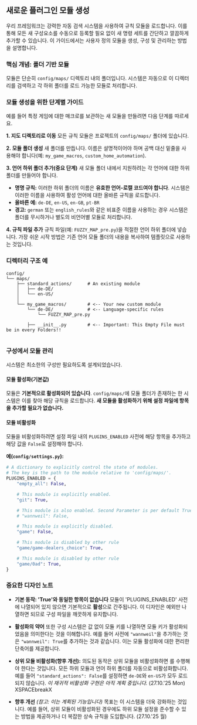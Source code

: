 ## 새로운 플러그인 모듈 생성

우리 프레임워크는 강력한 자동 검색 시스템을 사용하여 규칙 모듈을 로드합니다. 이를 통해 모든 새 구성요소를 수동으로 등록할 필요 없이 새 명령 세트를 간단하고 깔끔하게 추가할 수 있습니다. 이 가이드에서는 사용자 정의 모듈을 생성, 구성 및 관리하는 방법을 설명합니다.

### 핵심 개념: 폴더 기반 모듈

모듈은 단순히 `config/maps/` 디렉토리 내의 폴더입니다. 시스템은 자동으로 이 디렉터리를 검색하고 각 하위 폴더를 로드 가능한 모듈로 처리합니다.

### 모듈 생성을 위한 단계별 가이드

예를 들어 특정 게임에 대한 매크로를 보관하는 새 모듈을 만들려면 다음 단계를 따르세요.

**1. 지도 디렉토리로 이동**
모든 규칙 모듈은 프로젝트의 `config/maps/` 폴더에 있습니다.

**2. 모듈 폴더 생성**
새 폴더를 만듭니다. 이름은 설명적이어야 하며 공백 대신 밑줄을 사용해야 합니다(예: `my_game_macros`, `custom_home_automation`).

**3. 언어 하위 폴더 추가(중요 단계)**
새 모듈 폴더 내에서 지원하려는 각 언어에 대한 하위 폴더를 만들어야 합니다.

* **명명 규칙:** 이러한 하위 폴더의 이름은 **유효한 언어-로캘 코드여야 합니다**. 시스템은 이러한 이름을 사용하여 활성 언어에 대한 올바른 규칙을 로드합니다.
* **올바른 예:** `de-DE`, `en-US`, `en-GB`, `pt-BR`
* **경고:** `german` 또는 `english_rules`와 같은 비표준 이름을 사용하는 경우 시스템은 폴더를 무시하거나 별도의 비언어별 모듈로 처리합니다.

**4. 규칙 파일 추가**
규칙 파일(예: `FUZZY_MAP_pre.py`)을 적절한 언어 하위 폴더에 넣습니다. 가장 쉬운 시작 방법은 기존 언어 모듈 폴더의 내용을 복사하여 템플릿으로 사용하는 것입니다.

### 디렉터리 구조 예

```
config/
└── maps/
    ├── standard_actions/      # An existing module
    │   ├── de-DE/
    │   └── en-US/
    │
    └── my_game_macros/        # <-- Your new custom module
        └── de-DE/             # <-- Language-specific rules
            └── FUZZY_MAP_pre.py

        ├── __init__.py        # <-- Important: This Empty File must be in every Folders!!
            
```

### 구성에서 모듈 관리

시스템은 최소한의 구성만 필요하도록 설계되었습니다.

#### 모듈 활성화(기본값)

모듈은 **기본적으로 활성화되어 있습니다**. `config/maps/`에 모듈 폴더가 존재하는 한 시스템은 이를 찾아 해당 규칙을 로드합니다. **새 모듈을 활성화하기 위해 설정 파일에 항목을 추가할 필요가 없습니다.**

#### 모듈 비활성화

모듈을 비활성화하려면 설정 파일 내의 `PLUGINS_ENABLED` 사전에 해당 항목을 추가하고 해당 값을 `False`로 설정해야 합니다.

**예(`config/settings.py`):**
```python
# A dictionary to explicitly control the state of modules.
# The key is the path to the module relative to 'config/maps/'.
PLUGINS_ENABLED = {
    "empty_all": False,

    # This module is explicitly enabled.
    "git": True,

    # This module is also enabled. Second Parameter is per default True. Not False means True.
    # "wannweil": False,

    # This module is explicitly disabled.
    "game": False,

    # This module is disabled by other rule
    "game/game-dealers_choice": True,

    # This module is disabled by other rule
    "game/0ad": True,
}


```
### 중요한 디자인 노트

* **기본 동작: 'True'와 동일한 항목이 없습니다**
모듈이 'PLUGINS_ENABLED' 사전에 나열되어 있지 않으면 기본적으로 **활성**으로 간주됩니다. 이 디자인은 예외만 나열하면 되므로 구성 파일을 깨끗하게 유지합니다.

* **활성화의 약어**
또한 구성 시스템은 값 없이 모듈 키를 나열하면 모듈 키가 활성화되었음을 의미한다는 것을 이해합니다. 예를 들어 사전에 `"wannweil"`을 추가하는 것은 `"wannweil": True`를 추가하는 것과 같습니다. 이는 모듈 활성화에 대한 편리한 단축어를 제공합니다.

* **상위 모듈 비활성화(향후 개선):** 의도된 동작은 상위 모듈을 비활성화하면   를 수행해야 한다는 것입니다.
모든 하위 모듈과 언어 하위 폴더를 자동으로 비활성화합니다. 예를 들어 `"standard_actions": False`를 설정하면 `de-DE`와 `en-US`가 모두 로드되지 않습니다. *이 재귀적 비활성화 구현은 아직 계획 중입니다.* (27.10.'25 Mon)
XSPACEbreakX
* **향후 개선**
*(참고: 이는 계획된 기능입니다)*
목표는 이 시스템을 더욱 강화하는 것입니다. 예를 들어, 상위 모듈이 비활성화된 경우에도 하위 모듈 설정을 준수할 수 있는 방법을 제공하거나 더 복잡한 상속 규칙을 도입합니다. (27.10.'25 월)